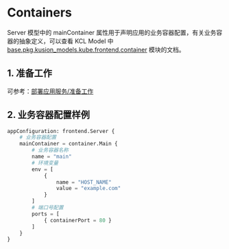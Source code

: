 # Containers

Server 模型中的 mainContainer 属性用于声明应用的业务容器配置，有关业务容器的抽象定义，可以查看 KCL Model 中 [base.pkg.kusion_models.kube.frontend.container](/docs/reference/model/kusion_models/kube/frontend/container/doc_container) 模块的文档。

## 1. 准备工作

可参考：[部署应用服务/准备工作](./1-deploy-server.md#1-%E5%87%86%E5%A4%87%E5%B7%A5%E4%BD%9C)

## 2. 业务容器配置样例

```py
appConfiguration: frontend.Server {
    # 业务容器配置
    mainContainer = container.Main {
        # 业务容器名称
        name = "main"
        # 环境变量
        env = [
            {
                name = "HOST_NAME"
                value = "example.com"
            }
        ]
        # 端口号配置
        ports = [
            { containerPort = 80 }
        ]
    }
}
```
